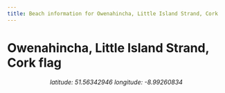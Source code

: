 ```yaml
---
title: Beach information for Owenahincha, Little Island Strand, Cork
---
```

# Owenahincha, Little Island Strand, Cork <span class="material-icons" color="blue">flag</span>

<div align="center"><i>latitude: 51.56342946 longitude: -8.99260834</i></div>